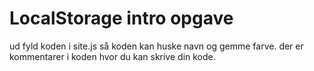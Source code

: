 # LocalStorage intro opgave
ud fyld koden i site.js så koden kan huske navn og gemme farve. der er kommentarer i koden hvor du kan skrive din kode.
